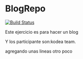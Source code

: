 # BlogRepo
[![Build Status](https://travis-ci.org/Nisum-Kodea/BlogRepo.svg?branch=master)](https://travis-ci.org/Nisum-Kodea/BlogRepo)

Este ejercicio es para hacer un blog



Y los participante son:kodea team.

 agregando unas lineas otro poco
